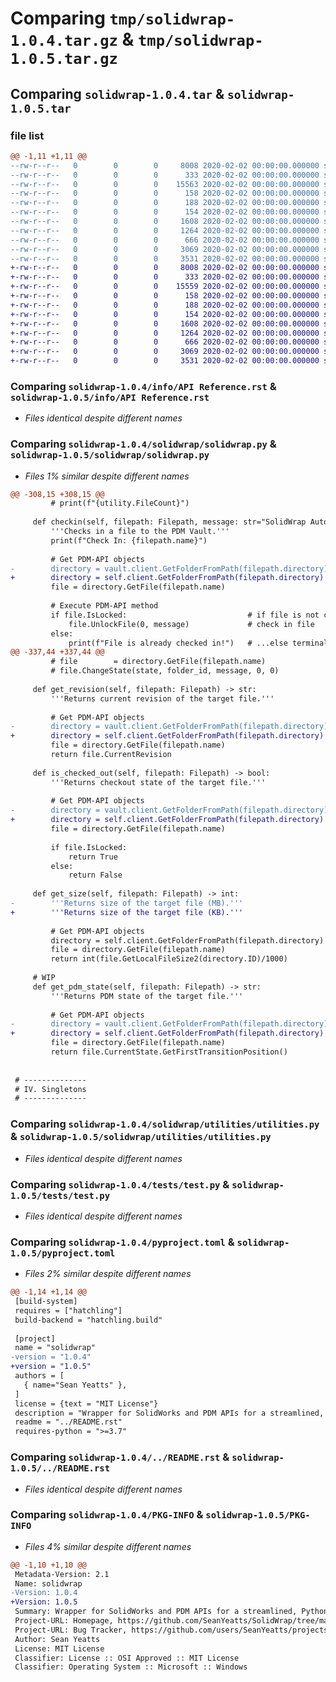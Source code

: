 # Comparing `tmp/solidwrap-1.0.4.tar.gz` & `tmp/solidwrap-1.0.5.tar.gz`

## Comparing `solidwrap-1.0.4.tar` & `solidwrap-1.0.5.tar`

### file list

```diff
@@ -1,11 +1,11 @@
--rw-r--r--   0        0        0     8008 2020-02-02 00:00:00.000000 solidwrap-1.0.4/info/API Reference.rst
--rw-r--r--   0        0        0      333 2020-02-02 00:00:00.000000 solidwrap-1.0.4/solidwrap/__init__.py
--rw-r--r--   0        0        0    15563 2020-02-02 00:00:00.000000 solidwrap-1.0.4/solidwrap/solidwrap.py
--rw-r--r--   0        0        0      158 2020-02-02 00:00:00.000000 solidwrap-1.0.4/solidwrap/extensions/__init__.py
--rw-r--r--   0        0        0      188 2020-02-02 00:00:00.000000 solidwrap-1.0.4/solidwrap/extensions/extensions.py
--rw-r--r--   0        0        0      154 2020-02-02 00:00:00.000000 solidwrap-1.0.4/solidwrap/utilities/__init__.py
--rw-r--r--   0        0        0     1608 2020-02-02 00:00:00.000000 solidwrap-1.0.4/solidwrap/utilities/utilities.py
--rw-r--r--   0        0        0     1264 2020-02-02 00:00:00.000000 solidwrap-1.0.4/tests/test.py
--rw-r--r--   0        0        0      666 2020-02-02 00:00:00.000000 solidwrap-1.0.4/pyproject.toml
--rw-r--r--   0        0        0     3069 2020-02-02 00:00:00.000000 solidwrap-1.0.4/../README.rst
--rw-r--r--   0        0        0     3531 2020-02-02 00:00:00.000000 solidwrap-1.0.4/PKG-INFO
+-rw-r--r--   0        0        0     8008 2020-02-02 00:00:00.000000 solidwrap-1.0.5/info/API Reference.rst
+-rw-r--r--   0        0        0      333 2020-02-02 00:00:00.000000 solidwrap-1.0.5/solidwrap/__init__.py
+-rw-r--r--   0        0        0    15559 2020-02-02 00:00:00.000000 solidwrap-1.0.5/solidwrap/solidwrap.py
+-rw-r--r--   0        0        0      158 2020-02-02 00:00:00.000000 solidwrap-1.0.5/solidwrap/extensions/__init__.py
+-rw-r--r--   0        0        0      188 2020-02-02 00:00:00.000000 solidwrap-1.0.5/solidwrap/extensions/extensions.py
+-rw-r--r--   0        0        0      154 2020-02-02 00:00:00.000000 solidwrap-1.0.5/solidwrap/utilities/__init__.py
+-rw-r--r--   0        0        0     1608 2020-02-02 00:00:00.000000 solidwrap-1.0.5/solidwrap/utilities/utilities.py
+-rw-r--r--   0        0        0     1264 2020-02-02 00:00:00.000000 solidwrap-1.0.5/tests/test.py
+-rw-r--r--   0        0        0      666 2020-02-02 00:00:00.000000 solidwrap-1.0.5/pyproject.toml
+-rw-r--r--   0        0        0     3069 2020-02-02 00:00:00.000000 solidwrap-1.0.5/../README.rst
+-rw-r--r--   0        0        0     3531 2020-02-02 00:00:00.000000 solidwrap-1.0.5/PKG-INFO
```

### Comparing `solidwrap-1.0.4/info/API Reference.rst` & `solidwrap-1.0.5/info/API Reference.rst`

 * *Files identical despite different names*

### Comparing `solidwrap-1.0.4/solidwrap/solidwrap.py` & `solidwrap-1.0.5/solidwrap/solidwrap.py`

 * *Files 1% similar despite different names*

```diff
@@ -308,15 +308,15 @@
         # print(f"{utility.FileCount}")
 
     def checkin(self, filepath: Filepath, message: str="SolidWrap Automated Check In"):
         '''Checks in a file to the PDM Vault.'''
         print(f"Check In: {filepath.name}")
 
         # Get PDM-API objects
-        directory = vault.client.GetFolderFromPath(filepath.directory)  # IEdmFolder5
+        directory = self.client.GetFolderFromPath(filepath.directory)  # IEdmFolder5
         file = directory.GetFile(filepath.name)                         # IEdmFile5
 
         # Execute PDM-API method
         if file.IsLocked:                           # if file is not checked in...
             file.UnlockFile(0, message)             # check in file
         else:
             print(f"File is already checked in!")   # ...else terminal warning
@@ -337,44 +337,44 @@
         # file        = directory.GetFile(filepath.name)                  # IEdmFile
         # file.ChangeState(state, folder_id, message, 0, 0)
 
     def get_revision(self, filepath: Filepath) -> str:
         '''Returns current revision of the target file.'''
         
         # Get PDM-API objects
-        directory = vault.client.GetFolderFromPath(filepath.directory)  # IEdmFolder5
+        directory = self.client.GetFolderFromPath(filepath.directory)  # IEdmFolder5
         file = directory.GetFile(filepath.name)                         # IEdmFile5
         return file.CurrentRevision
     
     def is_checked_out(self, filepath: Filepath) -> bool:
         '''Returns checkout state of the target file.'''
         
         # Get PDM-API objects
-        directory = vault.client.GetFolderFromPath(filepath.directory)  # IEdmFolder5
+        directory = self.client.GetFolderFromPath(filepath.directory)  # IEdmFolder5
         file = directory.GetFile(filepath.name)                         # IEdmFile5
         
         if file.IsLocked:
             return True
         else:
             return False
 
     def get_size(self, filepath: Filepath) -> int:
-        '''Returns size of the target file (MB).'''
+        '''Returns size of the target file (KB).'''
 
         # Get PDM-API objects
         directory = self.client.GetFolderFromPath(filepath.directory)  # IEdmFolder
         file = directory.GetFile(filepath.name)                        # IEdmFile
         return int(file.GetLocalFileSize2(directory.ID)/1000)
 
     # WIP
     def get_pdm_state(self, filepath: Filepath) -> str:
         '''Returns PDM state of the target file.'''
         
         # Get PDM-API objects
-        directory = vault.client.GetFolderFromPath(filepath.directory)  # IEdmFolder5
+        directory = self.client.GetFolderFromPath(filepath.directory)  # IEdmFolder5
         file = directory.GetFile(filepath.name)                         # IEdmFile5
         return file.CurrentState.GetFirstTransitionPosition()
 
 
 # --------------
 # IV. Singletons
 # --------------
```

### Comparing `solidwrap-1.0.4/solidwrap/utilities/utilities.py` & `solidwrap-1.0.5/solidwrap/utilities/utilities.py`

 * *Files identical despite different names*

### Comparing `solidwrap-1.0.4/tests/test.py` & `solidwrap-1.0.5/tests/test.py`

 * *Files identical despite different names*

### Comparing `solidwrap-1.0.4/pyproject.toml` & `solidwrap-1.0.5/pyproject.toml`

 * *Files 2% similar despite different names*

```diff
@@ -1,14 +1,14 @@
 [build-system]
 requires = ["hatchling"]
 build-backend = "hatchling.build"
 
 [project]
 name = "solidwrap"
-version = "1.0.4"
+version = "1.0.5"
 authors = [
   { name="Sean Yeatts" },
 ]
 license = {text = "MIT License"}
 description = "Wrapper for SolidWorks and PDM APIs for a streamlined, Pythonic workflow."
 readme = "../README.rst"
 requires-python = ">=3.7"
```

### Comparing `solidwrap-1.0.4/../README.rst` & `solidwrap-1.0.5/../README.rst`

 * *Files identical despite different names*

### Comparing `solidwrap-1.0.4/PKG-INFO` & `solidwrap-1.0.5/PKG-INFO`

 * *Files 4% similar despite different names*

```diff
@@ -1,10 +1,10 @@
 Metadata-Version: 2.1
 Name: solidwrap
-Version: 1.0.4
+Version: 1.0.5
 Summary: Wrapper for SolidWorks and PDM APIs for a streamlined, Pythonic workflow.
 Project-URL: Homepage, https://github.com/SeanYeatts/SolidWrap/tree/main
 Project-URL: Bug Tracker, https://github.com/users/SeanYeatts/projects/6/views/1
 Author: Sean Yeatts
 License: MIT License
 Classifier: License :: OSI Approved :: MIT License
 Classifier: Operating System :: Microsoft :: Windows
```

